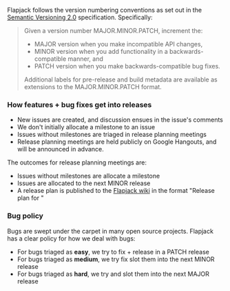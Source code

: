 Flapjack follows the version numbering conventions as set out in the [Semantic Versioning 2.0](http://semver.org/spec/v2.0.0.html) specification. Specifically: 

> Given a version number MAJOR.MINOR.PATCH, increment the:
> 
> * MAJOR version when you make incompatible API changes,
> * MINOR version when you add functionality in a backwards-compatible manner, and
> * PATCH version when you make backwards-compatible bug fixes.
> 
> Additional labels for pre-release and build metadata are available as extensions to the MAJOR.MINOR.PATCH format.

### How features + bug fixes get into releases

* New issues are created, and discussion ensues in the issue's comments
* We don't initially allocate a milestone to an issue
* Issues without milestones are triaged in release planning meetings
* Release planning meetings are held publicly on Google Hangouts, and will be announced in advance.

The outcomes for release planning meetings are:

* Issues without milestones are allocate a milestone
* Issues are allocated to the next MINOR release 
* A release plan is published to the [Flapjack wiki](https://github.com/flpjck/flapjack/wiki/pages) in the format "Release plan for <VERSION>"

### Bug policy

Bugs are swept under the carpet in many open source projects. Flapjack has a clear policy for how we deal with bugs: 

* For bugs triaged as **easy**, we try to fix + release in a PATCH release
* For bugs triaged as **medium**, we try fix slot them into the next MINOR release
* For bugs triaged as **hard**, we try and slot them into the next MAJOR release